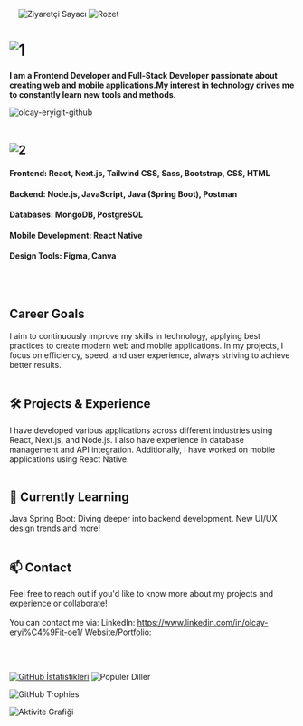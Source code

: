 &nbsp;&nbsp;&nbsp;  ![Ziyaretçi Sayacı](https://komarev.com/ghpvc/?username=olcayeryigit&color=orange) ![Rozet](https://img.shields.io/badge/Yazılım-JavaScript-blue)

# ![1](https://github.com/user-attachments/assets/b8866c72-e6fb-43f6-aed6-2fa27db7a93e)  



__I am a Frontend Developer and Full-Stack Developer passionate about creating web and mobile applications.My interest in technology drives me to constantly learn new tools and methods.__

![olcay-eryigit-github](https://github.com/user-attachments/assets/8fae4b6f-b265-44dc-b43d-953c1f8ebb9a) 
<br></br>

## ![2](https://github.com/user-attachments/assets/cd494145-04a9-4b86-8bf6-962c976dd562)


#### Frontend: React, Next.js, Tailwind CSS, Sass, Bootstrap, CSS, HTML
#### Backend: Node.js, JavaScript, Java (Spring Boot), Postman
#### Databases: MongoDB, PostgreSQL
#### Mobile Development: React Native
#### Design Tools: Figma, Canva 


<br></br>
##  Career Goals
I aim to continuously improve my skills in technology, applying best practices to create modern web and mobile applications. In my projects, I focus on efficiency, speed, and user experience, always striving to achieve better results. 
<br></br>
## 🛠️ Projects & Experience
I have developed various applications across different industries using React, Next.js, and Node.js. I also have experience in database management and API integration. Additionally, I have worked on mobile applications using React Native. 
<br></br>
## 🌱 Currently Learning
Java Spring Boot: Diving deeper into backend development.
New UI/UX design trends and more! 
<br></br>
## 📫 Contact
Feel free to reach out if you'd like to know more about my projects and experience or collaborate! 
<br></br>
You can contact me via:
LinkedIn: https://www.linkedin.com/in/olcay-eryi%C4%9Fit-oe1/
Website/Portfolio: 

<br></br>

 [![GitHub İstatistikleri](https://github-readme-stats.vercel.app/api?username=olcayeryigit&show_icons=true&count_private=true&border_radius=30&theme=default&card_width=300)](https://github-readme-stats.vercel.app/api?username=olcayeryigit) ![Popüler Diller](https://github-readme-stats.vercel.app/api/top-langs/?username=olcayeryigit&layout=compact&theme=default&card_width=300&border_radius=30)


![GitHub Trophies](https://github-profile-trophy.vercel.app/?username=olcayeryigit&theme=default)

![Aktivite Grafiği](https://github-readme-activity-graph.vercel.app/graph?username=olcayeryigit&theme=gruvbox)






